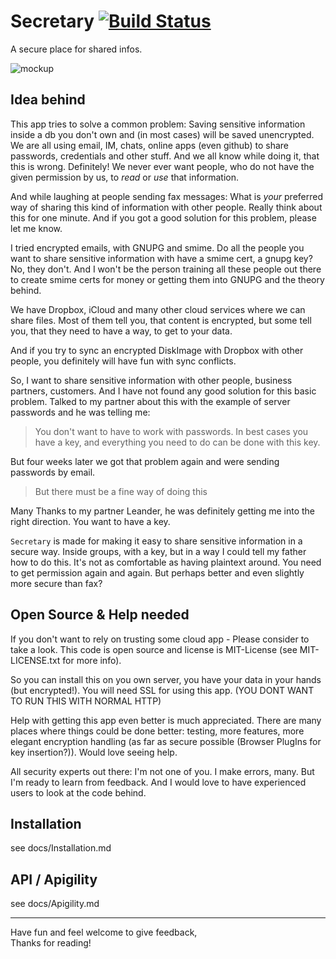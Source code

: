 Secretary [![Build Status](https://travis-ci.org/wesrc/secretary.png)](https://travis-ci.org/wesrc/secretary)
=========
A secure place for shared infos.

![mockup](https://www.wesrc.com/img/secretary/secretary_dashboard.png)

Idea behind
-----------
This app tries to solve a common problem: Saving sensitive information inside a db you don't own and (in most cases) will be saved unencrypted. We are all using email, IM, chats, online apps (even github) to share passwords, credentials and other stuff. And we all know while doing it, that this is wrong. Definitely! We never ever want people, who do not have the given permission by us, to *read* or *use* that information.

And while laughing at people sending fax messages: What is *your* preferred way of sharing this kind of information with other people. Really think about this for one minute. And if you got a good solution for this problem, please let me know.

I tried encrypted emails, with GNUPG and smime. Do all the people you want to share sensitive information with have a smime cert, a gnupg key? No, they don't. And I won't be the person training all these people out there to create smime certs for money or getting them into GNUPG and the theory behind.

We have Dropbox, iCloud and many other cloud services where we can share files. Most of them tell you, that content is encrypted, but some tell you, that they need to have a way, to get to your data.

And if you try to sync an encrypted DiskImage with Dropbox with other people, you definitely will have fun with sync conflicts.

So, I want to share sensitive information with other people, business partners, customers. And I have not found any good solution for this basic problem. Talked to my partner about this with the example of server passwords and he was telling me: 

> You don't want to have to work with passwords. In best cases you have a key, and everything you need to do can be done with this key.

But four weeks later we got that problem again and were sending passwords by email.

> But there must be a fine way of doing this

Many Thanks to my partner Leander, he was definitely getting me into the right direction. You want to have a key.

`Secretary` is made for making it easy to share sensitive information in a secure way. Inside groups, with a key, but in a way I could tell my father how to do this. It's not as comfortable as having plaintext around. You need to get permission again and again. But perhaps better and even slightly more secure than fax?

Open Source & Help needed
-------------------------
If you don't want to rely on trusting some cloud app - Please consider to take a look. This code is open source and license is MIT-License (see MIT-LICENSE.txt for more info).

So you can install this on you own server, you have your data in your hands (but encrypted!). You will need SSL for using this app. (YOU DONT WANT TO RUN THIS WITH NORMAL HTTP)

Help with getting this app even better is much appreciated. There are many places where things could be done better: testing, more features, more elegant encryption handling (as far as secure possible (Browser PlugIns for key insertion?)). Would love seeing help.

All security experts out there: I'm not one of you. I make errors, many. But I'm ready to learn from feedback. And I would love to have experienced users to look at the code behind. 

Installation
------------
see docs/Installation.md


API / Apigility
---------------
see docs/Apigility.md

---

Have fun and feel welcome to give feedback,  
Thanks for reading!
